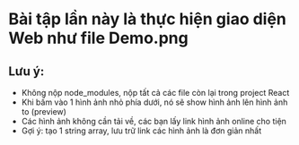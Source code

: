 # Bài tập lần này là thực hiện giao diện Web như file Demo.png
## Lưu ý:
- Không nộp node_modules, nộp tất cả các file còn lại trong project React
- Khi bấm vào 1 hình ảnh nhỏ phía dưới, nó sẽ show hình ảnh lên hình ảnh to (preview)
- Các hình ảnh không cần tải về, các bạn lấy link hình ảnh online cho tiện
- Gợi ý: tạo 1 string array, lưu trữ link các hình ảnh là đơn giản nhất